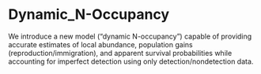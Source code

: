 # Dynamic_N-Occupancy
We introduce a new model (“dynamic N-occupancy”) capable of providing accurate estimates of local abundance, population gains (reproduction/immigration), and apparent survival probabilities while accounting for imperfect detection using only detection/nondetection data.
